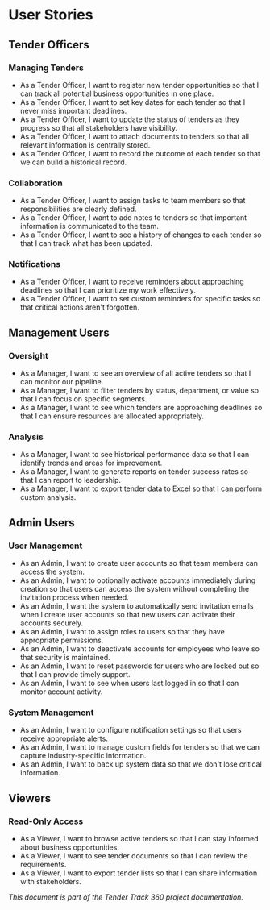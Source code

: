 # User Stories

## Tender Officers

### Managing Tenders
- As a Tender Officer, I want to register new tender opportunities so that I can track all potential business opportunities in one place.
- As a Tender Officer, I want to set key dates for each tender so that I never miss important deadlines.
- As a Tender Officer, I want to update the status of tenders as they progress so that all stakeholders have visibility.
- As a Tender Officer, I want to attach documents to tenders so that all relevant information is centrally stored.
- As a Tender Officer, I want to record the outcome of each tender so that we can build a historical record.

### Collaboration
- As a Tender Officer, I want to assign tasks to team members so that responsibilities are clearly defined.
- As a Tender Officer, I want to add notes to tenders so that important information is communicated to the team.
- As a Tender Officer, I want to see a history of changes to each tender so that I can track what has been updated.

### Notifications
- As a Tender Officer, I want to receive reminders about approaching deadlines so that I can prioritize my work effectively.
- As a Tender Officer, I want to set custom reminders for specific tasks so that critical actions aren't forgotten.

## Management Users

### Oversight
- As a Manager, I want to see an overview of all active tenders so that I can monitor our pipeline.
- As a Manager, I want to filter tenders by status, department, or value so that I can focus on specific segments.
- As a Manager, I want to see which tenders are approaching deadlines so that I can ensure resources are allocated appropriately.

### Analysis
- As a Manager, I want to see historical performance data so that I can identify trends and areas for improvement.
- As a Manager, I want to generate reports on tender success rates so that I can report to leadership.
- As a Manager, I want to export tender data to Excel so that I can perform custom analysis.

## Admin Users

### User Management
- As an Admin, I want to create user accounts so that team members can access the system.
- As an Admin, I want to optionally activate accounts immediately during creation so that users can access the system without completing the invitation process when needed.
- As an Admin, I want the system to automatically send invitation emails when I create user accounts so that new users can activate their accounts securely.
- As an Admin, I want to assign roles to users so that they have appropriate permissions.
- As an Admin, I want to deactivate accounts for employees who leave so that security is maintained.
- As an Admin, I want to reset passwords for users who are locked out so that I can provide timely support.
- As an Admin, I want to see when users last logged in so that I can monitor account activity.

### System Management
- As an Admin, I want to configure notification settings so that users receive appropriate alerts.
- As an Admin, I want to manage custom fields for tenders so that we can capture industry-specific information.
- As an Admin, I want to back up system data so that we don't lose critical information.

## Viewers

### Read-Only Access
- As a Viewer, I want to browse active tenders so that I can stay informed about business opportunities.
- As a Viewer, I want to see tender documents so that I can review the requirements.
- As a Viewer, I want to export tender lists so that I can share information with stakeholders.

*This document is part of the Tender Track 360 project documentation.*